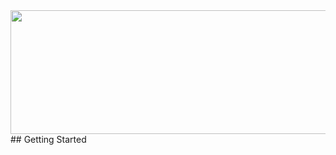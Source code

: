 <img src="https://dsm01pap001files.storage.live.com/y4mMIcXEMcgt2Mk2LV2fWQtokARX5MClKYBi_9bAEo5TmddsrMmu0Ts3SDu_vPwtHz18h3U_ddKIp1q-vAXWLh-yAAQKV-DqsrVLAn-rkhMw8rwtdwbrpa3RI2FXRbOJNAz6ZvMnBjA3-OACaSYIhrc47aDdvn_My5PhrPc1RW3Jmoq8StJ9sjVpccJ-kE3yicE?width=602&height=198&cropmode=none" width="602" height="198" />


<br>
## Getting Started




